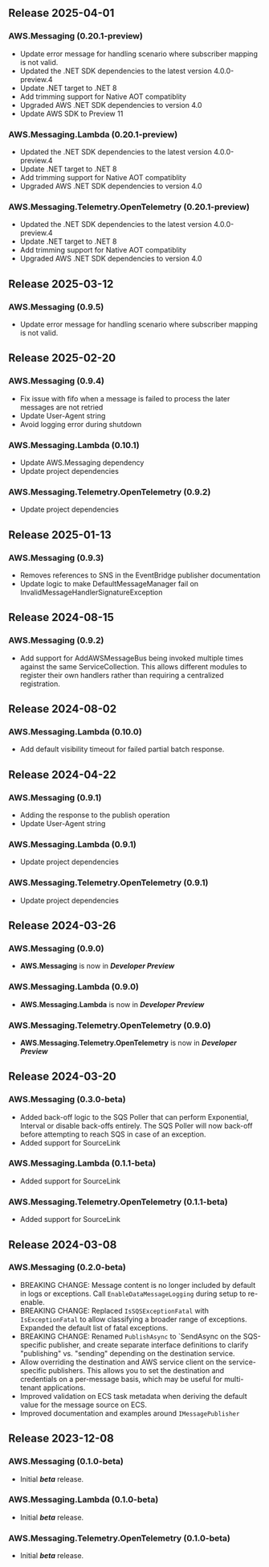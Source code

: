## Release 2025-04-01

### AWS.Messaging (0.20.1-preview)
* Update error message for handling scenario where subscriber mapping is not valid.
* Updated the .NET SDK dependencies to the latest version 4.0.0-preview.4
* Update .NET target to .NET 8
* Add trimming support for Native AOT compatiblity
* Upgraded AWS .NET SDK dependencies to version 4.0
* Update AWS SDK to Preview 11
### AWS.Messaging.Lambda (0.20.1-preview)
* Updated the .NET SDK dependencies to the latest version 4.0.0-preview.4
* Update .NET target to .NET 8
* Add trimming support for Native AOT compatiblity
* Upgraded AWS .NET SDK dependencies to version 4.0
### AWS.Messaging.Telemetry.OpenTelemetry (0.20.1-preview)
* Updated the .NET SDK dependencies to the latest version 4.0.0-preview.4
* Update .NET target to .NET 8
* Add trimming support for Native AOT compatiblity
* Upgraded AWS .NET SDK dependencies to version 4.0

## Release 2025-03-12

### AWS.Messaging (0.9.5)
* Update error message for handling scenario where subscriber mapping is not valid.

## Release 2025-02-20

### AWS.Messaging (0.9.4)
* Fix issue with fifo when a message is failed to process the later messages are not retried
* Update User-Agent string
* Avoid logging error during shutdown
### AWS.Messaging.Lambda (0.10.1)
* Update AWS.Messaging dependency
* Update project dependencies
### AWS.Messaging.Telemetry.OpenTelemetry (0.9.2)
* Update project dependencies

## Release 2025-01-13

### AWS.Messaging (0.9.3)
* Removes references to SNS in the EventBridge publisher documentation
* Update logic to make DefaultMessageManager fail on InvalidMessageHandlerSignatureException

## Release 2024-08-15

### AWS.Messaging (0.9.2)
* Add support for AddAWSMessageBus being invoked multiple times against the same ServiceCollection. This allows different modules to register their own handlers rather than requiring a centralized registration.

## Release 2024-08-02

### AWS.Messaging.Lambda (0.10.0)
* Add default visibility timeout for failed partial batch response.

## Release 2024-04-22

### AWS.Messaging (0.9.1)
* Adding the response to the publish operation
* Update User-Agent string
### AWS.Messaging.Lambda (0.9.1)
* Update project dependencies
### AWS.Messaging.Telemetry.OpenTelemetry (0.9.1)
* Update project dependencies

## Release 2024-03-26

### AWS.Messaging (0.9.0)
* **AWS.Messaging** is now in _**Developer Preview**_
### AWS.Messaging.Lambda (0.9.0)
* **AWS.Messaging.Lambda** is now in _**Developer Preview**_
### AWS.Messaging.Telemetry.OpenTelemetry (0.9.0)
* **AWS.Messaging.Telemetry.OpenTelemetry** is now in _**Developer Preview**_

## Release 2024-03-20

### AWS.Messaging (0.3.0-beta)
* Added back-off logic to the SQS Poller that can perform Exponential, Interval or disable back-offs entirely. The SQS Poller will now back-off before attempting to reach SQS in case of an exception.
* Added support for SourceLink
### AWS.Messaging.Lambda (0.1.1-beta)
* Added support for SourceLink
### AWS.Messaging.Telemetry.OpenTelemetry (0.1.1-beta)
* Added support for SourceLink

## Release 2024-03-08
### AWS.Messaging (0.2.0-beta)
* BREAKING CHANGE: Message content is no longer included by default in logs or exceptions. Call `EnableDataMessageLogging` during setup to re-enable.
* BREAKING CHANGE: Replaced `IsSQSExceptionFatal` with `IsExceptionFatal` to allow classifying a broader range of exceptions. Expanded the default list of fatal exceptions.
* BREAKING CHANGE: Renamed `PublishAsync` to `SendAsync on the SQS-specific publisher, and create separate interface definitions to clarify "publishing" vs. "sending" depending on the destination service.
* Allow overriding the destination and AWS service client on the service-specific publishers. This allows you to set the destination and credentials on a per-message basis, which may be useful for multi-tenant applications.
* Improved validation on ECS task metadata when deriving the default value for the message source on ECS.
* Improved documentation and examples around `IMessagePublisher`

## Release 2023-12-08
### AWS.Messaging (0.1.0-beta)
* Initial _**beta**_ release.
### AWS.Messaging.Lambda (0.1.0-beta)
* Initial _**beta**_ release.
### AWS.Messaging.Telemetry.OpenTelemetry (0.1.0-beta)
* Initial _**beta**_ release.